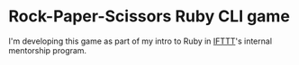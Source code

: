 # Rock-Paper-Scissors Ruby CLI game

I'm developing this game as part of my intro to Ruby in [IFTTT](https://IFTTT.com)'s internal mentorship program.
